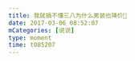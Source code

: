 ```yaml
---
title: 我就搞不懂三八为什么男装也降价🤔️
date: 2017-03-06 08:52:07
mCategories: [说说]
type: moment
time: t085207
---
```


